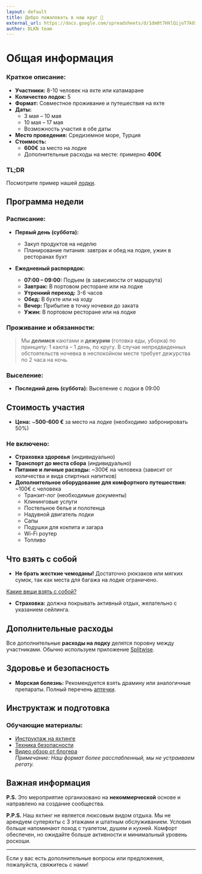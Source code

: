 ```yaml
---
layout: default
title: Добро пожаловать в наш круг 🛟
external_url: https://docs.google.com/spreadsheets/d/1dm0t7HXlQijoT7kOIK8hss32ptQxbLbwOUdb0K7i2yQ/edit?usp=sharing
author: DLKN team
---
```


# Общая информация

### Краткое описание:
- **Участники:** 8-10 человек на яхте или катамаране
- **Количество лодок:** 5
- **Формат:** Совместное проживание и путешествия на яхте
- **Даты:** 
  - 3 мая – 10 мая 
  - 10 мая – 17 мая 
  - Возможность участия в обе даты
- **Место проведения:** Средиземное море, Турция
- **Стоимость:** 
  - **600€** за место на лодке 
  - Дополнительные расходы на месте: примерно **400€**

### TL;DR
Посмотрите пример нашей [лодки](/yacht).

## Программа недели

### Расписание:
- **Первый день (суббота):**
  - Закуп продуктов на неделю
  - Планирование питания: завтрак и обед на лодке, ужин в ресторанах бухт

- **Ежедневный распорядок:**
  - **07:00 – 09:00:** Подъем (в зависимости от маршрута)
  - **Завтрак:** В портовом ресторане или на лодке
  - **Утренний переход:** 3-6 часов
  - **Обед:** В бухте или на ходу
  - **Вечер:** Прибытие в точку ночевки до заката
  - **Ужин:** В портовом ресторане или на лодке

### Проживание и обязанности:
> Мы **делимся** каютами и **дежурим** (готовка еды, уборка) по принципу: 1 каюта – 1 день, по кругу. В случае непредвиденных обстоятельств ночевка в неспокойном месте требует дежурства по 2 часа на ночь.

### Выселение:
- **Последний день (суббота):** Выселение с лодки в 09:00

## Стоимость участия

- **Цена:** ~**500-600 €** за место на лодке (необходимо забронировать 50%)

### Не включено:
- **Страховка здоровья** (индивидуально)
- **Транспорт до места сбора** (индивидуально)
- **Питание и личные расходы:** ~300€ на человека (зависит от количества и вида спиртных напитков)
- **Дополнительное оборудование для комфортного путешествия:** ~100€ с человека
  - Транзит-лог (необходимые документы)
  - Клининговые услуги
  - Постельное белье и полотенца
  - Надувной двигатель лодки
  - Сапы
  - Подушки для кокпита и загара
  - Wi-Fi роутер
  - Топливо

## Что взять с собой

- **Не брать жесткие чемоданы!** Достаточно рюкзаков или мягких сумок, так как места для багажа на лодке ограничено.

[Какие вещи взять с собой?](/clothes)

- **Страховка:** должна покрывать активный отдых, желательно с указанием сейлинга.

## Дополнительные расходы

Все дополнительные **расходы на лодку** делятся поровну между участниками. Обычно используем приложение [Splitwise](https://www.splitwise.com/).

## Здоровье и безопасность

- **Морская болезнь:** Рекомендуется взять драмину или аналогичные препараты. Полный перечень [аптечки](/pharmacy).

## Инструктаж и подготовка

### Обучающие материалы:
- [Инструктаж на яхтинге](/instructions)
- [Техника безопасности](/safety)
- [Видео обзор от блогера](https://youtu.be/H3Q7SNLzNmI)  
  *Примечание: Наш формат более расслабленный, мы не устраиваем регату.*

## Важная информация

**P.S.** Это мероприятие организовано на **некоммерческой** основе и направлено на создание сообщества.

**P.P.S.** Наш яхтинг не является люксовым видом отдыха. Мы не арендуем суперяхты с 3 этажами и штатным обслуживанием. Условия больше напоминают поход с туалетом, душем и кухней. Комфорт обеспечен, но ожидайте больше активности и минимальный уровень роскоши.

---

Если у вас есть дополнительные вопросы или предложения, пожалуйста, свяжитесь с нами!
